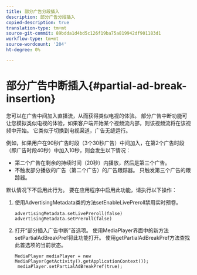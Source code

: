 ```yaml
---
title: 部分广告分段插入
description: 部分广告分段插入
copied-description: true
translation-type: tm+mt
source-git-commit: 89bdda1d4bd5c126f19ba75a819942df901183d1
workflow-type: tm+mt
source-wordcount: '204'
ht-degree: 0%

---
```



# 部分广告中断插入{#partial-ad-break-insertion}

您可以在广告中间加入直播流，从而获得类似电视的体验。 部分广告中断功能可让您模拟类似电视的体验，如果客户端开始某个视频流内部，则该视频流将在该视频中开始。 它类似于切换到电视渠道，广告无缝运行。

例如，如果用户在90秒广告时段（3个30秒广告）中间加入，在第2个广告时段（即广告时段40秒）中加入10秒，则会发生以下情况：

* 第二个广告在剩余的持续时间（20秒）内播放，然后是第三个广告。
* 不触发部分播放的广告（第二个广告）的广告跟踪器。 只触发第三个广告的跟踪器。

默认情况下不启用此行为。 要在应用程序中启用此功能，请执行以下操作：

1. 使用AdvertisingMetadata类的方法setEnableLivePreroll禁用实时预卷。

   ```
   advertisingMetadata.setLivePreroll(false)  
   advertisingMetadata.setPreroll(false)
   ```

1. 打开“部分插入广告中断”首选项。 使用MediaPlayer界面中的新方法setPartialAdBreakPref将此功能打开。 使用getPartialAdBreakPref方法查找此首选项的当前状态。

   ```
   MediaPlayer mediaPlayer = new MediaPlayer(getActivity().getApplicationContext()); 
    mediaPlayer.setPartialAdBreakPref(true);
   ```

